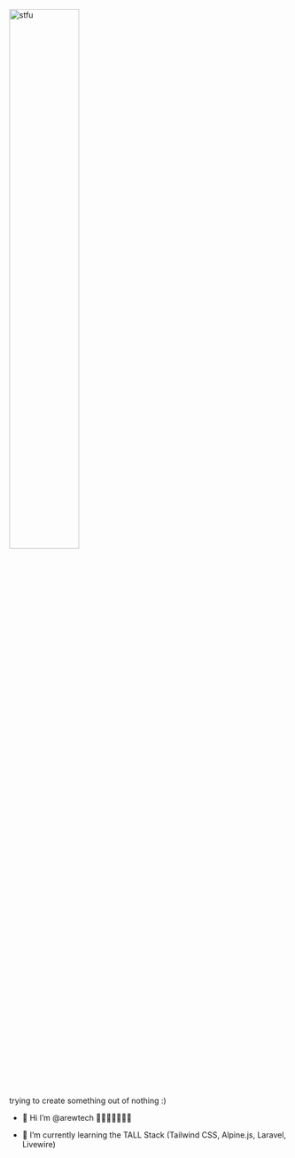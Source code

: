 <img src="https://media.giphy.com/media/1zJF8P0WcSz6RQ7OD3/giphy.gif" alt="stfu" width="50%"/>

trying to create something out of nothing :)

* 👋  Hi I’m @arewtech 👨🏻‍💻🦖🧑🏻‍🦱
<!-- * 🖥️  See my portfolio at [maman.me](https://arew.vercel.app/) 
* 📫  You can contact me at [rohman.banana27@gmail.com](mailto:rohman.banana27@gmail.com) -->
* 🌱  I’m currently learning the TALL Stack (Tailwind CSS, Alpine.js, Laravel, Livewire)


